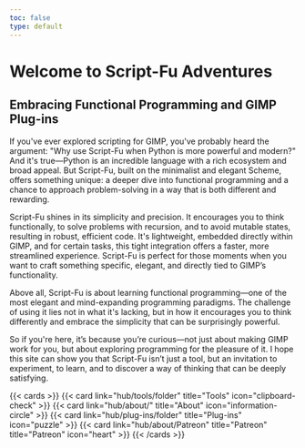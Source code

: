 ```yaml
---
toc: false
type: default
---
```


# Welcome to Script-Fu Adventures

## Embracing Functional Programming and GIMP Plug-ins

If you've ever explored scripting for GIMP, you've probably heard the argument: "Why use Script-Fu when Python is more powerful and modern?" And it's true—Python is an incredible language with a rich ecosystem and broad appeal. But Script-Fu, built on the minimalist and elegant Scheme, offers something unique: a deeper dive into functional programming and a chance to approach problem-solving in a way that is both different and rewarding.

Script-Fu shines in its simplicity and precision. It encourages you to think functionally, to solve problems with recursion, and to avoid mutable states, resulting in robust, efficient code. It's lightweight, embedded directly within GIMP, and for certain tasks, this tight integration offers a faster, more streamlined experience. Script-Fu is perfect for those moments when you want to craft something specific, elegant, and directly tied to GIMP’s functionality.

Above all, Script-Fu is about learning functional programming—one of the most elegant and mind-expanding programming paradigms. The challenge of using it lies not in what it's lacking, but in how it encourages you to think differently and embrace the simplicity that can be surprisingly powerful.

So if you're here, it’s because you’re curious—not just about making GIMP work for you, but about exploring programming for the pleasure of it. I hope this site can show you that Script-Fu isn’t just a tool, but an invitation to experiment, to learn, and to discover a way of thinking that can be deeply satisfying.



{{< cards >}}
  {{< card link="hub/tools/folder" title="Tools" icon="clipboard-check" >}}
  {{< card link="hub/about/" title="About" icon="information-circle" >}}
  {{< card link="hub/plug-ins/folder" title="Plug-ins" icon="puzzle" >}}
  {{< card link="hub/about/Patreon" title="Patreon" title="Patreon" icon="heart" >}}
{{< /cards >}}
